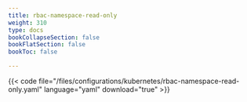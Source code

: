```yaml
---
title: rbac-namespace-read-only
weight: 310
type: docs
bookCollapseSection: false
bookFlatSection: false
bookToc: false

---
```


{{< code file="/files/configurations/kubernetes/rbac-namespace-read-only.yaml" language="yaml" download="true" >}}
